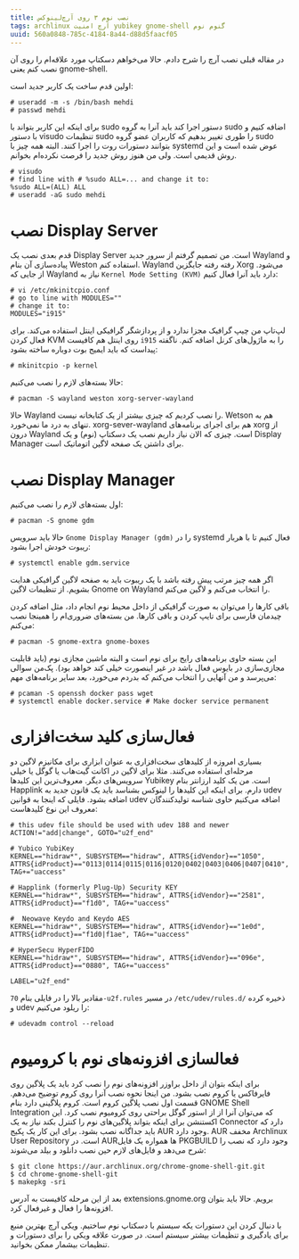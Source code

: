 ```yaml
---
title: نصب نوم ۳ روی آرچ‌لینوکس
tags: archlinux آرچ امنیت yubikey gnome-shell گنوم نوم
uuid: 560a0848-785c-4184-8a44-d88d5faacf05
---
```

در مقاله قبلی نصب آرچ را شرح دادم. حالا می‌خواهم دسکتاپ مورد علاقه‌ام را روی آن نصب کنم یعنی gnome-shell.


اولین قدم ساخت یک کاربر جدید است:


~~~~
# useradd -m -s /bin/bash mehdi
# passwd mehdi
~~~~

برای اینکه این کاربر بتواند با sudo دستور اجرا کند باید آنرا به گروه sudo اضافه کنیم و با دستور visudo تنظیمات sudo را طوری تغییر بدهیم که کاربران عضو گروه sudo بتوانند دستورات روت را اجرا کنند. البته همه چیز با systemd عوض شده است و این روش قدیمی است. ولی من هنوز روش جدید را فرصت نکرده‌ام بخوانم.

~~~~
# visudo
# find line with # %sudo ALL=... and change it to:
%sudo ALL=(ALL) ALL
# useradd -aG sudo mehdi
~~~~

# نصب Display Server

قدم بعدی نصب یک Display Server است. من تصمیم گرفتم از سرور جدید Wayland و پیاده‌سازی آن بنام Weston استفاده کنم. Wayland رفته رفته جایگزین Xorg می‌شود. از جایی که Wayland نیاز به `Kernel Mode Setting (KVM)` دارد باید آنرا فعال کنیم:

~~~~
# vi /etc/mkinitcpio.conf
# go to line with MODULES=""
# change it to:
MODULES="i915"
~~~~

لپ‌تاپ من چیپ گرافیک مجزا ندارد و از پردازشگر گرافیکی اینتل استفاده می‌کند. برای فعال کردن KVM روی اینتل هم کافیست `i915` را به ماژول‌های کرنل اضافه کنم. ناگفته پیداست که باید ایمیج بوت دوباره ساخته بشود:

~~~~
# mkinitcpio -p kernel
~~~~

حالا بسته‌های لازم را نصب می‌کنیم:

~~~~
# pacman -S wayland weston xorg-server-wayland
~~~~

حالا Wayland را نصب کردیم که چیزی بیشتر از یک کتابخانه نیست. Wetson هم به تنهای به درد ما نمی‌خورد. xorg-sever-wayland هم برای اجرای برنامه‌های xorg از درون Wayland است. چیزی که الان نیاز داریم نصب یک دسکتاپ (نوم) و یک Display Manager برای داشتن یک صفحه لاگین اتوماتیک است.


# نصب Display Manager
اول بسته‌های لازم را نصب می‌کنیم:

~~~~
# pacman -S gnome gdm
~~~~

حالا باید سرویس `Gnome Display Manager (gdm)` را در systemd فعال کنیم تا با هربار ریبوت خودش اجرا بشود:

~~~~
# systemctl enable gdm.service
~~~~

اگر همه چیز مرتب پیش رفته باشد با یک ریبوت باید به صفحه لاگین گرافیکی هدایت بشویم. از تنظیمات لاگین Gnome on Wayland را انتخاب می‌کنم و لاگین می‌کنم.

باقی کارها را می‌توان به صورت گرافیکی از داخل محیط نوم انجام داد، مثل اضافه کردن چیدمان فارسی برای تایپ کردن و باقی کارها. من بسته‌های ضروری‌ام را همینجا نصب می‌کنم:

~~~~
# pacman -S gnome-extra gnome-boxes
~~~~
این بسته حاوی برنامه‌های رایج برای نوم است و البته ماشین مجازی نوم (باید قابلیت مجازی‌سازی در بایوس فعال باشد در غیر اینصورت خیلی کند خواهد بود). پک‌من سوالی می‌پرسد و من آنهایی را انتخاب می‌کنم که بدردم می‌خورد، بعد سایر برنامه‌های مهم:

~~~~
# pcaman -S openssh docker pass wget
# systemctl enable docker.service # Make docker service permanent
~~~~

# فعال‌سازی کلید سخت‌افزاری
بسیاری امروزه از کلیدهای سخت‌افزاری به عنوان ابزاری برای مکانیزم لاگین دو مرحله‌ای استفاده می‌کنند. مثلا برای لاگین در اکانت گیت‌هاب یا گوگل یا خیلی سرویس‌های دیگر. معروف‌ترین این کلید‌ها Yubikey است. من یک کلید ارزانتر بنام Happlink دارم. برای اینکه این کلیدها را لینوکس بشناسد باید یک قانون جدید به udev اضافه بشود. فایلی که اینجا به قوانین udev اضافه می‌کنیم حاوی شناسه تولیدکنندگان معروف این نوع کلیدهاست:


~~~~
# this udev file should be used with udev 188 and newer
ACTION!="add|change", GOTO="u2f_end"

# Yubico YubiKey
KERNEL=="hidraw*", SUBSYSTEM=="hidraw", ATTRS{idVendor}=="1050", ATTRS{idProduct}=="0113|0114|0115|0116|0120|0402|0403|0406|0407|0410", TAG+="uaccess"

# Happlink (formerly Plug-Up) Security KEY
KERNEL=="hidraw*", SUBSYSTEM=="hidraw", ATTRS{idVendor}=="2581", ATTRS{idProduct}=="f1d0", TAG+="uaccess"

#  Neowave Keydo and Keydo AES
KERNEL=="hidraw*", SUBSYSTEM=="hidraw", ATTRS{idVendor}=="1e0d", ATTRS{idProduct}=="f1d0|f1ae", TAG+="uaccess"

# HyperSecu HyperFIDO
KERNEL=="hidraw*", SUBSYSTEM=="hidraw", ATTRS{idVendor}=="096e", ATTRS{idProduct}=="0880", TAG+="uaccess"

LABEL="u2f_end"
~~~~

مقادیر بالا را در فایلی بنام `70-u2f.rules` در مسیر `/etc/udev/rules.d/` ذخیره کرده و udev را ریلود می‌کنیم:

~~~~
# udevadm control --reload
~~~~

# فعالسازی افزونه‌های نوم با کرومیوم
برای اینکه بتوان از داخل براوزر افزونه‌های نوم را نصب کرد باید یک پلاگین روی فایرفاکس یا کروم نصب بشود. من اینجا نحوه نصب آنرا روی کروم توضیح می‌دهم. قسمت اول نصب پلاگین کروم است. کروم پلاگینی دارد بنام GNOME Shell Integration که می‌توان آنرا از از استور گوگل براحتی روی کرومیوم نصب کرد. این اکستنشن برای اینکه بتواند پلاگین‌های نوم را کنترل بکند نیاز به یک Connector دارد که باید جداگانه نصب بشود. برای این کار یک پکیج AUR وجود دارد. AUR مخفف Archlinux User Repository است. در AURها همواره یک فایل PKGBUILD وجود دارد که نصب را شرح می‌دهد و فایل‌های لازم حین نصب دانلود و بیلد می‌شوند:

~~~~
$ git clone https://aur.archlinux.org/chrome-gnome-shell-git.git
$ cd chrome-gnome-shell-git
$ makepkg -sri
~~~~

بعد از این مرحله کافیست به آدرس extensions.gnome.org برویم. حالا باید بتوان افزونه‌ها را فعال و غیرفعال کرد.

با دنبال کردن این دستورات یکه سیستم با دسکتاپ نوم ساختیم. ویکی آرچ بهترین منبع برای یادگیری و تنظیمات بیشتر سیستم است. در صورت علاقه ویکی را برای دستورات و تنظیمات بیشمار ممکن بخوانید.
